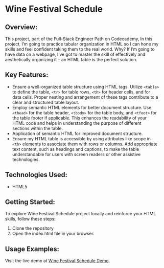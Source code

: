 # Wine Festival Schedule

## Overview:
This project, part of the Full-Stack Engineer Path on Codecademy, In this project, I’m going to practice tabular organization in HTML so I can hone my skills and feel confident taking them to the real world. Why? If I’m going to have data on a webpage, I’ve got to master the skill of effectively and aesthetically organizing it – an HTML table is the perfect solution.

## Key Features:
- Ensure a well-organized table structure using HTML tags. Utilize `<table>` to define the table, `<tr>` for table rows, `<th>` for header cells, and <td> for data cells. Proper nesting and arrangement of these tags contribute to a clear and structured table layout.
- Employ semantic HTML elements for better document structure. Use `<thead>` for the table header, `<tbody>` for the table body, and `<tfoot>` for the table footer if applicable. This enhances the readability of your HTML code and helps in understanding the purpose of different sections within the table.
- Application of semantic HTML for improved document structure.
- Ensure my HTML table is accessible by using attributes like scope in `<th>` elements to associate them with rows or columns. Add appropriate text content, such as headings and captions, to make the table understandable for users with screen readers or other assistive technologies.

## Technologies Used:
- HTML5

## Getting Started:
To explore Wine Festival Schedule project locally and reinforce your HTML skills, follow these steps:
1. Clone the repository
2. Open the index.html file in your browser.

## Usage Examples:
Visit the live demo at [Wine Festival Schedule Demo]().

